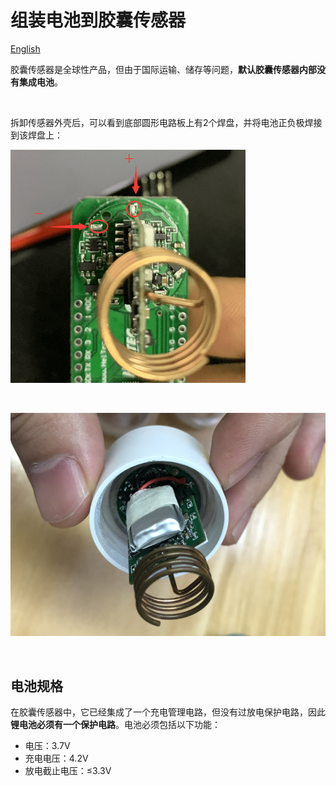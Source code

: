 # 组装电池到胶囊传感器
[English](https://heltec-automation-docs.readthedocs.io/en/latest/cubecell/capsule-sensor/htcc-ac01/assemble_a_battery.html)

胶囊传感器是全球性产品，但由于国际运输、储存等问题，**默认胶囊传感器内部没有集成电池**。

&nbsp;


拆卸传感器外壳后，可以看到底部圆形电路板上有2个焊盘，并将电池正负极焊接到该焊盘上：

![](img/assemble_a_battery/01.png)

&nbsp;

![](img/assemble_a_battery/02.png)

&nbsp;

## 电池规格

在胶囊传感器中，它已经集成了一个充电管理电路，但没有过放电保护电路，因此**锂电池必须有一个保护电路**。电池必须包括以下功能：

- 电压：3.7V
- 充电电压：4.2V
- 放电截止电压：≤3.3V

